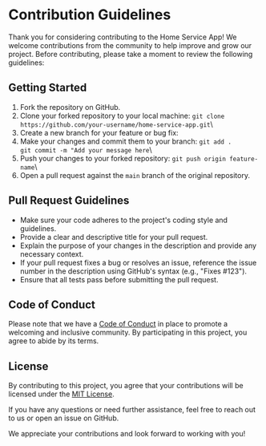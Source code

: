 # Contribution Guidelines

Thank you for considering contributing to the Home Service App! We welcome contributions from the community to help improve and grow our project. Before contributing, please take a moment to review the following guidelines:

## Getting Started

1. Fork the repository on GitHub.
2. Clone your forked repository to your local machine:
  ```git clone https://github.com/your-username/home-service-app.git```\
3. Create a new branch for your feature or bug fix:
4. Make your changes and commit them to your branch:
```git add .```\
```git commit -m "Add your message here```\
5. Push your changes to your forked repository:
```git push origin feature-name```\
6. Open a pull request against the `main` branch of the original repository.

## Pull Request Guidelines

- Make sure your code adheres to the project's coding style and guidelines.
- Provide a clear and descriptive title for your pull request.
- Explain the purpose of your changes in the description and provide any necessary context.
- If your pull request fixes a bug or resolves an issue, reference the issue number in the description using GitHub's syntax (e.g., "Fixes #123").
- Ensure that all tests pass before submitting the pull request.

## Code of Conduct

Please note that we have a [Code of Conduct](CODE_OF_CONDUCT.md) in place to promote a welcoming and inclusive community. By participating in this project, you agree to abide by its terms.

## License

By contributing to this project, you agree that your contributions will be licensed under the [MIT License](LICENSE).

If you have any questions or need further assistance, feel free to reach out to us or open an issue on GitHub.

We appreciate your contributions and look forward to working with you!

